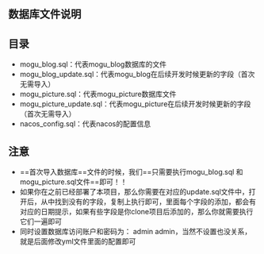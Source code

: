 ## 数据库文件说明

## 目录

- mogu_blog.sql：代表mogu_blog数据库的文件
- mogu_blog_update.sql：代表mogu_blog在后续开发时候更新的字段（首次无需导入）
- mogu_picture.sql：代表mogu_picture数据库文件
- mogu_picture_update.sql：代表mogu_picture在后续开发时候更新的字段（首次无需导入）
- nacos_config.sql：代表nacos的配置信息

## 注意

- ==首次导入数据库==文件的时候，我们==只需要执行mogu_blog.sql 和 mogu_picture.sql文件==即可！！
- 如果你在之前已经部署了本项目，那么你需要在对应的update.sql文件中，打开后，从中找到没有的字段，复制上执行即可，里面每个字段的添加，都会有对应的日期提示，如果有些字段是你clone项目后添加的，那么你就需要执行它们一遍即可
- 同时设置数据库访问账户和密码为： admin  admin，当然不设置也没关系，就是后面修改yml文件里面的配置即可